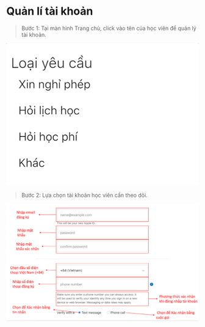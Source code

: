 # Quản lí tài khoản

> Bước 1: Tại màn hình Trang chủ, click vào tên của học viên để quản lý tài khoản.

![](../.gitbook/assets/image%20%2813%29.png)

> Bước 2: Lựa chọn tài khoản học viên cần theo dõi.

![](../.gitbook/assets/image%20%2839%29.png)

